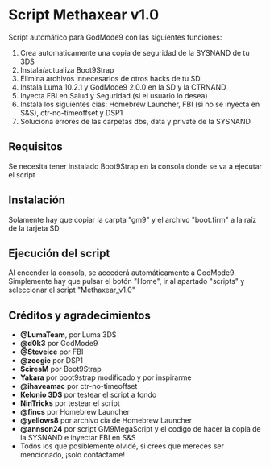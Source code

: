 # Script Methaxear v1.0
Script automático para GodMode9 con las siguientes funciones:

1. Crea automaticamente una copia de seguridad de la SYSNAND de tu 3DS
2. Instala/actualiza Boot9Strap
3. Elimina archivos innecesarios de otros hacks de tu SD
4. Instala Luma 10.2.1 y GodMode9 2.0.0 en la SD y la CTRNAND
5. Inyecta FBI en Salud y Seguridad (si el usuario lo desea)
6. Instala los siguientes cias: Homebrew Launcher, FBI (si no se inyecta en S&S), ctr-no-timeoffset y DSP1
7. Soluciona errores de las carpetas dbs, data y private de la SYSNAND

## Requisitos
Se necesita tener instalado Boot9Strap en la consola donde se va a ejecutar el script

## Instalación
Solamente hay que copiar la carpta "gm9" y el archivo "boot.firm" a la raíz de la tarjeta SD

## Ejecución del script
Al encender la consola, se accederá automáticamente a GodMode9. Simplemente hay que pulsar el botón "Home", ir al apartado "scripts" y seleccionar el script "Methaxear_v1.0"

## Créditos y agradecimientos
* **@LumaTeam**, por Luma 3DS
* **@d0k3** por GodMode9
* **@Steveice** por FBI
* **@zoogie** por DSP1
* **SciresM** por Boot9Strap
* **Yakara** por boot9strap modificado y por inspirarme
* **@ihaveamac** por ctr-no-timeoffset
* **Kelonio 3DS** por testear el script a fondo
* **NinTricks** por testear el script
* **@fincs** por Homebrew Launcher
* **@yellows8** por archivo cia de Homebrew Launcher
* **@annson24** por script GM9MegaScript y el codigo de hacer la copia de la SYSNAND e inyectar FBI en S&S
* Todos los que posiblemente olvidé, si crees que mereces ser mencionado, ¡solo contáctame!
